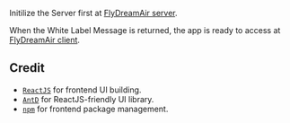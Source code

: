 Initilize the Server first at [FlyDreamAir server](https://flydreamair-react.herokuapp.com/).

When the White Label Message is returned, the app is ready to access at [FlyDreamAir client](https://flydreamair-react.herokuapp.com/).

## Credit

- [```ReactJS```](https://reactjs.org/) for frontend UI building.
- [```AntD```](https://ant.design/) for ReactJS-friendly UI library.
- [```npm```](https://www.npmjs.com/) for frontend package management.
